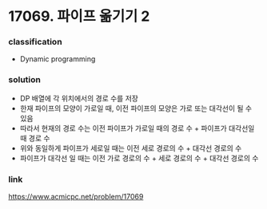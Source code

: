 # 17069. 파이프 옮기기 2

### classification
* Dynamic programming

### solution
* DP 배열에 각 위치에서의 경로 수를 저장
* 한재 파이프의 모양이 가로일 때, 이전 파이프의 모양은 가로 또는 대각선이 될 수 있음
* 따라서 현재의 경로 수는 이전 파이프가 가로일 때의 경로 수 + 파이프가 대각선일 때 경로 수
* 위와 동일하게 파이프가 세로일 때는 이전 세로 경로의 수 + 대각선 경로의 수
* 파이프가 대각선 일 때는 이전 가로 경로의 수 + 세로 경로의 수 + 대각선 경로의 수

### link
https://www.acmicpc.net/problem/17069